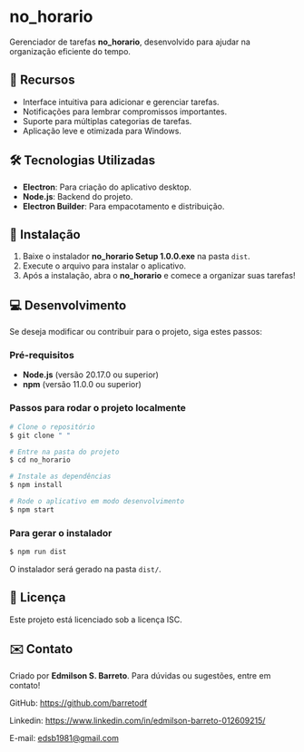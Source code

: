 # no_horario

Gerenciador de tarefas **no_horario**, desenvolvido para ajudar na organização eficiente do tempo.

## 📌 Recursos
- Interface intuitiva para adicionar e gerenciar tarefas.
- Notificações para lembrar compromissos importantes.
- Suporte para múltiplas categorias de tarefas.
- Aplicação leve e otimizada para Windows.

## 🛠️ Tecnologias Utilizadas
- **Electron**: Para criação do aplicativo desktop.
- **Node.js**: Backend do projeto.
- **Electron Builder**: Para empacotamento e distribuição.

## 🚀 Instalação
1. Baixe o instalador **no_horario Setup 1.0.0.exe** na pasta `dist`.
2. Execute o arquivo para instalar o aplicativo.
3. Após a instalação, abra o **no_horario** e comece a organizar suas tarefas!

## 💻 Desenvolvimento
Se deseja modificar ou contribuir para o projeto, siga estes passos:

### Pré-requisitos
- **Node.js** (versão 20.17.0 ou superior)
- **npm** (versão 11.0.0 ou superior)

### Passos para rodar o projeto localmente
```sh
# Clone o repositório
$ git clone " "

# Entre na pasta do projeto
$ cd no_horario

# Instale as dependências
$ npm install

# Rode o aplicativo em modo desenvolvimento
$ npm start
```

### Para gerar o instalador
```sh
$ npm run dist
```
O instalador será gerado na pasta `dist/`.

## 📜 Licença
Este projeto está licenciado sob a licença ISC.

## ✉️ Contato
Criado por **Edmilson S. Barreto**. Para dúvidas ou sugestões, entre em contato!

GitHub: https://github.com/barretodf

Linkedin: https://www.linkedin.com/in/edmilson-barreto-012609215/

E-mail: edsb1981@gmail.com
